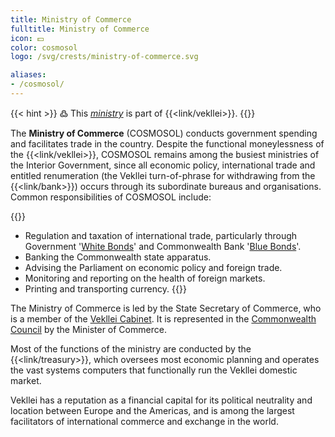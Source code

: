 ```yaml
---
title: Ministry of Commerce
fulltitle: Ministry of Commerce
icon: 💵
color: cosmosol
logo: /svg/crests/ministry-of-commerce.svg

aliases:
- /cosmosol/
---
```

{{< hint >}}
߷ This *[ministry](/ministries/)* is part of {{<link/vekllei>}}.
{{</hint>}}

The <span class="fi fi-min-commerce fis"></span> **Ministry of Commerce** (COSMOSOL) conducts government spending and facilitates trade in the country. Despite the functional moneylessness of the {{<link/vekllei>}}, COSMOSOL remains among the busiest ministries of the Interior Government, since all economic policy, international trade and entitled renumeration (the Vekllei turn-of-phrase for withdrawing from the {{<link/bank>}}) occurs through its subordinate bureaus and organisations. Common responsibilities of COSMOSOL include:

{{<hint panel>}}
* Regulation and taxation of international trade, particularly through Government '[White Bonds](/factbook/society/state/finance/?ref=footer#white-bonds)' and Commonwealth Bank '[Blue Bonds](/factbook/society/state/finance/?ref=footer#blue-bonds)'.
* Banking the Commonwealth state apparatus.
* Advising the Parliament on economic policy and foreign trade.
* Monitoring and reporting on the health of foreign markets.
* Printing and transporting currency.
{{</hint>}}

The Ministry of Commerce is led by the State Secretary of Commerce, who is a member of the [Vekllei Cabinet](/cabinet/). It is represented in the [Commonwealth Council](/council/) by the Minister of Commerce.

Most of the functions of the ministry are conducted by the {{<link/treasury>}}, which oversees most economic planning and operates the vast systems computers that functionally run the Vekllei domestic market.

Vekllei has a reputation as a financial capital for its political neutrality and location between Europe and the Americas, and is among the largest facilitators of international commerce and exchange in the world.
